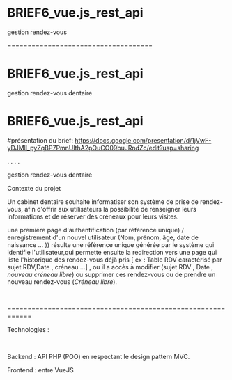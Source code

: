 # BRIEF6_vue.js_rest_api
gestion rendez-vous 


====================================
# BRIEF6_vue.js_rest_api
gestion rendez-vous dentaire


# BRIEF6_vue.js_rest_api

 #présentation du brief:
                        https://docs.google.com/presentation/d/1jVwF-yDJMll_pyZqBP7PmnUlthA2pOuCO09buJRndZc/edit?usp=sharing

.
.
.
.




gestion rendez-vous dentaire 

Contexte du projet

Un cabinet dentaire souhaite informatiser son système de prise de rendez-vous, afin d'offrir aux utilisateurs la possibilité de renseigner leurs informations et de réserver des créneaux pour leurs visites.

une premiére page d'authentification (par référence unique) / enregistrement d'un nouvel utilisateur (Nom, prénom, âge, date de naissance ... )) résulte une référence unique générée par le système qui identifie l'utilisateur,qui permette ensuite la redirection vers une page qui liste l'historique des rendez-vous déjà pris [ ex : Table RDV caractérisé par sujet RDV,Date , créneau ...] , ou il a accès à modifier (sujet RDV , Date , *nouveau créneau libre*) ou supprimer ces rendez-vous ou de prendre un nouveau rendez-vous (*Créneau libre*).

​

============================================================

Technologies :

​

Backend : API PHP (POO) en respectant le design pattern MVC.

Frontend :  entre VueJS

​





